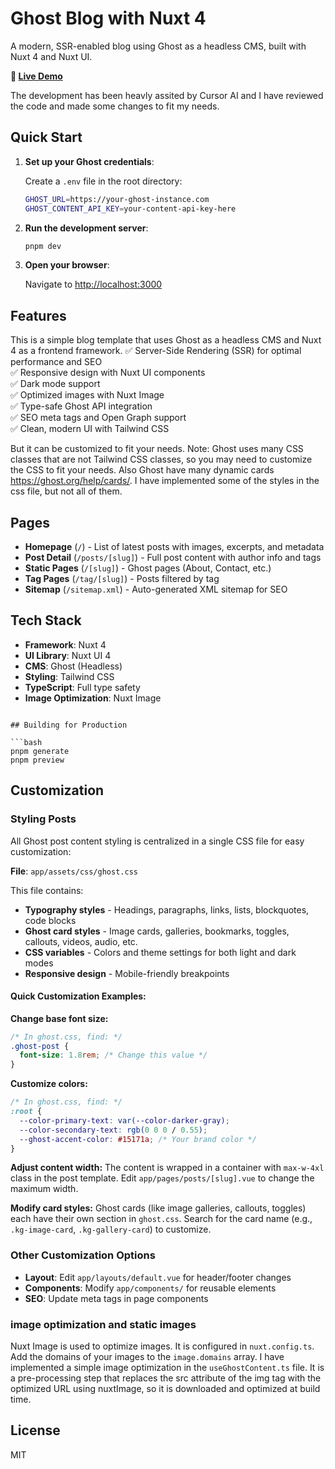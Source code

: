 # Ghost Blog with Nuxt 4

A modern, SSR-enabled blog using Ghost as a headless CMS, built with Nuxt 4 and Nuxt UI.

**🚀 [Live Demo](https://nuxt-template-ghost.netlify.app/)**

The development has been heavly assited by Cursor AI and I have reviewed the code and made some changes to fit my needs.

## Quick Start

1. **Set up your Ghost credentials**:
   
   Create a `.env` file in the root directory:
   
   ```bash
   GHOST_URL=https://your-ghost-instance.com
   GHOST_CONTENT_API_KEY=your-content-api-key-here
   ```

2. **Run the development server**:
   
   ```bash
   pnpm dev
   ```

3. **Open your browser**:
   
   Navigate to [http://localhost:3000](http://localhost:3000)

## Features
This is a simple blog template that uses Ghost as a headless CMS and Nuxt 4 as a frontend framework. 
✅ Server-Side Rendering (SSR) for optimal performance and SEO  
✅ Responsive design with Nuxt UI components  
✅ Dark mode support  
✅ Optimized images with Nuxt Image  
✅ Type-safe Ghost API integration  
✅ SEO meta tags and Open Graph support  
✅ Clean, modern UI with Tailwind CSS  

But it can be customized to fit your needs.
Note: Ghost uses many CSS classes that are not Tailwind CSS classes, so you may need to customize the CSS to fit your needs.
Also Ghost have many dynamic cards https://ghost.org/help/cards/. I have implemented some of the styles in the css file, but not all of them. 

## Pages

- **Homepage** (`/`) - List of latest posts with images, excerpts, and metadata
- **Post Detail** (`/posts/[slug]`) - Full post content with author info and tags
- **Static Pages** (`/[slug]`) - Ghost pages (About, Contact, etc.)
- **Tag Pages** (`/tag/[slug]`) - Posts filtered by tag
- **Sitemap** (`/sitemap.xml`) - Auto-generated XML sitemap for SEO

## Tech Stack

- **Framework**: Nuxt 4
- **UI Library**: Nuxt UI 4
- **CMS**: Ghost (Headless)
- **Styling**: Tailwind CSS
- **TypeScript**: Full type safety
- **Image Optimization**: Nuxt Image


```

## Building for Production

```bash
pnpm generate
pnpm preview
```

## Customization

### Styling Posts

All Ghost post content styling is centralized in a single CSS file for easy customization:

**File**: `app/assets/css/ghost.css`

This file contains:
- **Typography styles** - Headings, paragraphs, links, lists, blockquotes, code blocks
- **Ghost card styles** - Image cards, galleries, bookmarks, toggles, callouts, videos, audio, etc.
- **CSS variables** - Colors and theme settings for both light and dark modes
- **Responsive design** - Mobile-friendly breakpoints

#### Quick Customization Examples:

**Change base font size:**
```css
/* In ghost.css, find: */
.ghost-post {
  font-size: 1.8rem; /* Change this value */
}
```

**Customize colors:**
```css
/* In ghost.css, find: */
:root {
  --color-primary-text: var(--color-darker-gray);
  --color-secondary-text: rgb(0 0 0 / 0.55);
  --ghost-accent-color: #15171a; /* Your brand color */
}
```

**Adjust content width:**
The content is wrapped in a container with `max-w-4xl` class in the post template. Edit `app/pages/posts/[slug].vue` to change the maximum width.

**Modify card styles:**
Ghost cards (like image galleries, callouts, toggles) each have their own section in `ghost.css`. Search for the card name (e.g., `.kg-image-card`, `.kg-gallery-card`) to customize.

### Other Customization Options

- **Layout**: Edit `app/layouts/default.vue` for header/footer changes
- **Components**: Modify `app/components/` for reusable elements
- **SEO**: Update meta tags in page components

### image optimization and static images
Nuxt Image is used to optimize images. It is configured in `nuxt.config.ts`.
Add the domains of your images to the `image.domains` array.
I have implemented a simple image optimization in the `useGhostContent.ts` file. It is a pre-processing step that replaces the src attribute of the img tag with the optimized URL using nuxtImage, so it is downloaded and optimized at build time.

## License

MIT
